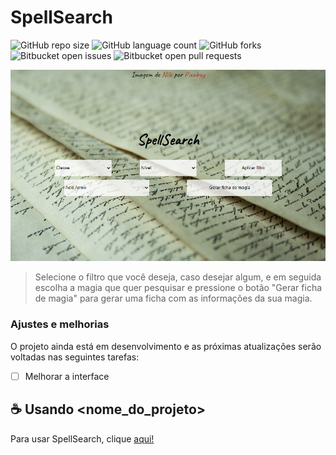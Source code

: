 # SpellSearch

![GitHub repo size](https://img.shields.io/github/repo-size/joaopedrov0/spellsearch?style=for-the-badge)
![GitHub language count](https://img.shields.io/github/languages/count/joaopedrov0/spellsearch?style=for-the-badge)
![GitHub forks](https://img.shields.io/github/forks/joaopedrov0/spellsearch?style=for-the-badge)
![Bitbucket open issues](https://img.shields.io/bitbucket/issues/joaopedrov0/spellsearch?style=for-the-badge)
![Bitbucket open pull requests](https://img.shields.io/bitbucket/pr-raw/joaopedrov0/spellsearch?style=for-the-badge)

<img src="exemplo-image.png" alt="exemplo imagem">

> Selecione o filtro que você deseja, caso desejar algum, e em seguida escolha a magia que quer pesquisar e pressione o botão "Gerar ficha de magia" para gerar uma ficha com as informações da sua magia.
### Ajustes e melhorias

O projeto ainda está em desenvolvimento e as próximas atualizações serão voltadas nas seguintes tarefas:

- [ ] Melhorar a interface

## ☕ Usando <nome_do_projeto>

Para usar SpellSearch, clique [aqui!](https://joaopedrov0.github.io/spellsearch/)
